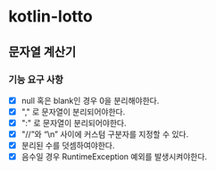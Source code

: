 # kotlin-lotto

## 문자열 계산기

### 기능 요구 사항

- [x] null 혹은 blank인 경우 0을 분리해야한다. 
- [x] "," 로 문자열이 분리되어야한다.
- [x] ":" 로 문자열이 분리되어야한다.
- [x] "//”와 “\n” 사이에 커스텀 구분자를 지정할 수 있다.
- [x] 분리된 수를 덧셈하여야한다.
- [x] 음수일 경우 RuntimeException 예외를 발생시켜야한다.
